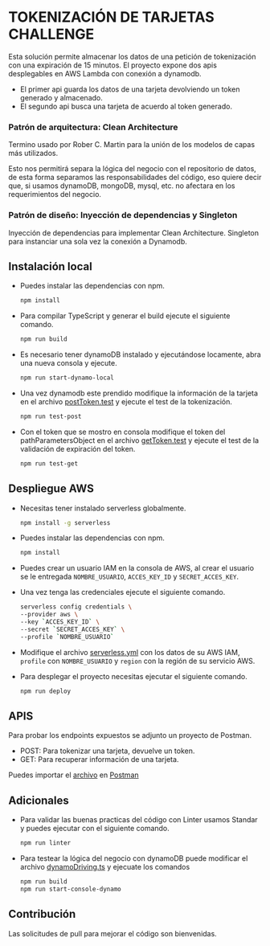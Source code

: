 # TOKENIZACIÓN DE TARJETAS CHALLENGE

Esta solución permite almacenar los datos de una petición de tokenización con una expiración de 15 minutos.
El proyecto expone dos apis desplegables en AWS Lambda con conexión a dynamodb.

- El primer api guarda los datos de una tarjeta devolviendo un token generado y almacenado.
- El segundo api busca una tarjeta de acuerdo al token generado.

### Patrón de arquitectura: Clean Architecture

Termino usado por Rober C. Martin para la unión de los modelos de capas más utilizados.

Esto nos permitirá separa la lógica del negocio con el repositorio de datos, de esta forma separamos las responsabilidades del código, 
eso quiere decir que, si usamos dynamoDB, mongoDB, mysql, etc. no afectara en los requerimientos del negocio.

### Patrón de diseño: Inyección de dependencias y Singleton

Inyección de dependencias para implementar Clean Architecture.
Singleton para instanciar una sola vez la conexión a Dynamodb.

## Instalación local

- Puedes instalar las dependencias con npm.
    ```bash
    npm install

- Para compilar TypeScript y generar el build ejecute el siguiente comando.
    ```bash
    npm run build

- Es necesario tener dynamoDB instalado y ejecutándose locamente, abra una nueva consola y ejecute.
    ```bash
    npm run start-dynamo-local

- Una vez dynamodb este prendido modifique la información de la tarjeta en el archivo [postToken.test](./src/infrastructure/driving-adapters/test/postToken.test.js)
y ejecute el test de la tokenización.
    ```bash
    npm run test-post

- Con el token que se mostro en consola modifique el token del pathParametersObject en el archivo [getToken.test](./src/infrastructure/driving-adapters/test/getToken.test.js)
y ejecute el test de la validación de expiración del token.
    ```bash
    npm run test-get

## Despliegue AWS

- Necesitas tener instalado serverless globalmente.
    ```bash
    npm install -g serverless

- Puedes instalar las dependencias con npm.
    ```bash
    npm install

- Puedes crear un usuario IAM en la consola de AWS,
al crear el usuario se le entregada `NOMBRE_USUARIO`, `ACCES_KEY_ID` y `SECRET_ACCES_KEY`.

- Una vez tenga las credenciales ejecute el siguiente comando.

    ```bash
    serverless config credentials \
    --provider aws \
    --key `ACCES_KEY_ID` \
    --secret `SECRET_ACCES_KEY` \
    --profile `NOMBRE_USUARIO`  

- Modifique el archivo [serverless.yml](./serverless.yml) con los datos de su AWS IAM,
`profile` con `NOMBRE_USUARIO` y `region` con la región de su servicio AWS.

- Para desplegar el proyecto necesitas ejecutar el siguiente comando.
    ```bash
    npm run deploy

## APIS

Para probar los endpoints expuestos se adjunto un proyecto de Postman.

- POST: Para tokenizar una tarjeta, devuelve un token.
- GET: Para recuperar información de una tarjeta.

Puedes importar el [archivo](API_TOKENIZATION.postman_collection.json) en [Postman](https://www.postman.com/downloads/)

## Adicionales

- Para validar las buenas practicas del código con Linter usamos Standar y puedes ejecutar con
el siguiente comando.
    ```bash
    npm run linter
- Para testear la lógica del negocio con dynamoDB puede modificar el archivo [dynamoDriving.ts](./src/infrastructure/driving-adapters/console/dynamoDriving.ts)
y ejecuate los comandos
    ```bash
    npm run build
    npm run start-console-dynamo

## Contribución

Las solicitudes de pull para mejorar el código son bienvenidas.
